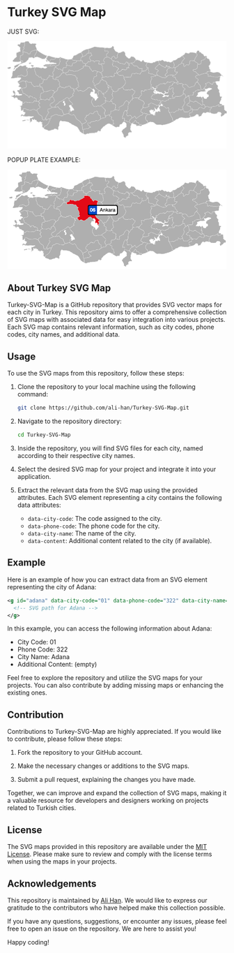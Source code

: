 # Turkey SVG Map

JUST SVG:

![Turkey SVG Map](turkey.svg?raw=true "Turkey Svg Map")

POPUP PLATE EXAMPLE:

![Turkey SVG Map w Popup Plate](demo/popup/preview.png?raw=true "Turkey Map")

## About Turkey SVG Map

Turkey-SVG-Map is a GitHub repository that provides SVG vector maps for each city in Turkey. This repository aims to offer a comprehensive collection of SVG maps with associated data for easy integration into various projects. Each SVG map contains relevant information, such as city codes, phone codes, city names, and additional data.

## Usage

To use the SVG maps from this repository, follow these steps:

1. Clone the repository to your local machine using the following command:

   ```bash
   git clone https://github.com/ali-han/Turkey-SVG-Map.git
   ```

2. Navigate to the repository directory:

   ```bash
   cd Turkey-SVG-Map
   ```

3. Inside the repository, you will find SVG files for each city, named according to their respective city names.

4. Select the desired SVG map for your project and integrate it into your application.

5. Extract the relevant data from the SVG map using the provided attributes. Each SVG element representing a city contains the following data attributes:

   - `data-city-code`: The code assigned to the city.
   - `data-phone-code`: The phone code for the city.
   - `data-city-name`: The name of the city.
   - `data-content`: Additional content related to the city (if available).

## Example

Here is an example of how you can extract data from an SVG element representing the city of Adana:

```svg
<g id="adana" data-city-code="01" data-phone-code="322" data-city-name="Adana" data-content="">
  <!-- SVG path for Adana -->
</g>
```

In this example, you can access the following information about Adana:

- City Code: 01
- Phone Code: 322
- City Name: Adana
- Additional Content: (empty)

Feel free to explore the repository and utilize the SVG maps for your projects. You can also contribute by adding missing maps or enhancing the existing ones.

## Contribution

Contributions to Turkey-SVG-Map are highly appreciated. If you would like to contribute, please follow these steps:

1. Fork the repository to your GitHub account.

2. Make the necessary changes or additions to the SVG maps.

3. Submit a pull request, explaining the changes you have made.

Together, we can improve and expand the collection of SVG maps, making it a valuable resource for developers and designers working on projects related to Turkish cities.

## License

The SVG maps provided in this repository are available under the [MIT License](LICENSE). Please make sure to review and comply with the license terms when using the maps in your projects.

## Acknowledgements

This repository is maintained by [Ali Han](https://github.com/ali-han). We would like to express our gratitude to the contributors who have helped make this collection possible.

If you have any questions, suggestions, or encounter any issues, please feel free to open an issue on the repository. We are here to assist you!

Happy coding!